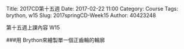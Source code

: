 Title: 2017CD第十五週
Date: 2017-02-22 11:00
Category: Course
Tags: brython, w15
Slug: 2017springCD-Week15
Author: 40423248


第十五週上課內容 W15

###用 Brython來繪製單一個正齒輪的輪廓

<!-- PELICAN_END_SUMMARY -->

<!-- 導入 Brython 標準程式庫 -->
 
<script src="../data/Brython-3.3.1/brython.js"></script>
<script src="../data/Brython-3.3.1/brython_stdlib.js"></script>
 
<!-- 啟動 Brython -->
<script>
window.onload=function(){
// 設定 data/py 為共用程式路徑
brython({debug:1, pythonpath:['./../data/py']});
}
</script>
 
<!-- 以下實際利用  Brython 繪圖-->
<canvas id="onegear" width="800" height="600"></canvas>
<div id="onegear_div" width="800" height="20"></div>

<script type="text/python3">
from browser import document as doc
import math
# deg 為角度轉為徑度的轉換因子
deg = math.pi/180.
# 定義 Spur 類別
class Spur(object):
    def __init__(self, ctx):
        self.ctx = ctx
 
    def create_line(self, x1, y1, x2, y2, width=3, fill="red"):
        self.ctx.beginPath()
        self.ctx.lineWidth = width
        self.ctx.moveTo(x1, y1)
        self.ctx.lineTo(x2, y2)
        self.ctx.strokeStyle = fill
        self.ctx.stroke()
    #
    # 定義一個繪正齒輪的繪圖函式
    # midx 為齒輪圓心 x 座標
    # midy 為齒輪圓心 y 座標
    # rp 為節圓半徑, n 為齒數
    # pa 為壓力角 (deg)
    # rot 為旋轉角 (deg)
    # 已經針對 n 大於等於 52 齒時的繪圖錯誤修正, 因為 base circle 與齒根圓大小必須進行判斷
    def Gear(self, midx, midy, rp, n=20, pa=20, color="black"):
        # 齒輪漸開線分成 15 線段繪製
        imax = 15
        # 在輸入的畫布上繪製直線, 由圓心到節圓 y 軸頂點畫一直線
        self.create_line(midx, midy, midx, midy-rp)
        # 畫出 rp 圓, 畫圓函式尚未定義
        #create_oval(midx-rp, midy-rp, midx+rp, midy+rp, width=2)
        # a 為模數 (代表公制中齒的大小), 模數為節圓直徑(稱為節徑)除以齒數
        # 模數也就是齒冠大小
        a=2*rp/n
        # d 為齒根大小, 為模數的 1.157 或 1.25倍, 這裡採 1.25 倍
        d=2.5*rp/n
        # ra 為齒輪的外圍半徑
        ra=rp+a
        # 畫出 ra 圓, 畫圓函式尚未定義
        #create_oval(midx-ra, midy-ra, midx+ra, midy+ra, width=1)
        # rb 則為齒輪的基圓半徑
        # 基圓為漸開線長齒之基準圓
        rb=rp*math.cos(pa*deg)
        # 畫出 rb 圓 (基圓), 畫圓函式尚未定義
        #create_oval(midx-rb, midy-rb, midx+rb, midy+rb, width=1)
        # rd 為齒根圓半徑
        rd=rp-d
        # 當 rd 大於 rb 時, 漸開線並非畫至 rb, 而是 rd
        # 畫出 rd 圓 (齒根圓), 畫圓函式尚未定義
        #create_oval(midx-rd, midy-rd, midx+rd, midy+rd, width=1)
        # dr 則為基圓到齒頂圓半徑分成 imax 段後的每段半徑增量大小
        # 將圓弧分成 imax 段來繪製漸開線
        # 當 rd 大於 rb 時, 漸開線並非畫至 rb, 而是 rd
        if rd>rb:
            dr = (ra-rd)/imax
        else:
            dr=(ra-rb)/imax
        # tan(pa*deg)-pa*deg 為漸開線函數
        sigma=math.pi/(2*n)+math.tan(pa*deg)-pa*deg
        for j in range(n):
            ang=-2.*j*math.pi/n+sigma
            ang2=2.*j*math.pi/n+sigma
            lxd=midx+rd*math.sin(ang2-2.*math.pi/n)
            lyd=midy-rd*math.cos(ang2-2.*math.pi/n)
            for i in range(imax+1):
                # 當 rd 大於 rb 時, 漸開線並非畫至 rb, 而是 rd
                if rd>rb:
                    r=rd+i*dr
                else:
                    r=rb+i*dr
                theta=math.sqrt((r*r)/(rb*rb)-1.)
                alpha=theta-math.atan(theta)
                xpt=r*math.sin(alpha-ang)
                ypt=r*math.cos(alpha-ang)
                xd=rd*math.sin(-ang)
                yd=rd*math.cos(-ang)
                # i=0 時, 繪線起點由齒根圓上的點, 作為起點
                if(i==0):
                    last_x = midx+xd
                    last_y = midy-yd
                # 由左側齒根圓作為起點, 除第一點 (xd,yd) 齒根圓上的起點外, 其餘的 (xpt,ypt)則為漸開線上的分段點
                self.create_line((midx+xpt),(midy-ypt),(last_x),(last_y),fill=color)
                # 最後一點, 則為齒頂圓
                if(i==imax):
                    lfx=midx+xpt
                    lfy=midy-ypt
                last_x = midx+xpt
                last_y = midy-ypt
            # the line from last end of dedendum point to the recent
            # end of dedendum point
            # lxd 為齒根圓上的左側 x 座標, lyd 則為 y 座標
            # 下列為齒根圓上用來近似圓弧的直線
            self.create_line((lxd),(lyd),(midx+xd),(midy-yd),fill=color)
            for i in range(imax+1):
                # 當 rd 大於 rb 時, 漸開線並非畫至 rb, 而是 rd
                if rd>rb:
                    r=rd+i*dr
                else:
                    r=rb+i*dr
                theta=math.sqrt((r*r)/(rb*rb)-1.)
                alpha=theta-math.atan(theta)
                xpt=r*math.sin(ang2-alpha)
                ypt=r*math.cos(ang2-alpha)
                xd=rd*math.sin(ang2)
                yd=rd*math.cos(ang2)
                # i=0 時, 繪線起點由齒根圓上的點, 作為起點
                if(i==0):
                    last_x = midx+xd
                    last_y = midy-yd
                # 由右側齒根圓作為起點, 除第一點 (xd,yd) 齒根圓上的起點外, 其餘的 (xpt,ypt)則為漸開線上的分段點
                self.create_line((midx+xpt),(midy-ypt),(last_x),(last_y),fill=color)
                # 最後一點, 則為齒頂圓
                if(i==imax):
                    rfx=midx+xpt
                    rfy=midy-ypt
                last_x = midx+xpt
                last_y = midy-ypt
            # lfx 為齒頂圓上的左側 x 座標, lfy 則為 y 座標
            # 下列為齒頂圓上用來近似圓弧的直線
            self.create_line(lfx,lfy,rfx,rfy,fill=color)
canvas = doc['onegear']
ctx = canvas.getContext("2d")
x = (canvas.width)/2
y = (canvas.height)/2
r = 0.8*(canvas.height/2)
# 齒數
n = 36
# 壓力角
pa = 20
Spur(ctx).Gear(x, y, r, n, pa, "blue")
</script>














